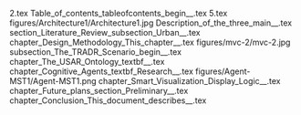 2.tex
Table_of_contents_tableofcontents_begin__.tex
5.tex
figures/Architecture1/Architecture1.jpg
Description_of_the_three_main__.tex
section_Literature_Review_subsection_Urban__.tex
chapter_Design_Methodology_This_chapter__.tex
figures/mvc-2/mvc-2.jpg
subsection_The_TRADR_Scenario_begin__.tex
chapter_The_USAR_Ontology_textbf__.tex
chapter_Cognitive_Agents_textbf_Research__.tex
figures/Agent-MST1/Agent-MST1.png
chapter_Smart_Visualization_Display_Logic__.tex
chapter_Future_plans_section_Preliminary__.tex
chapter_Conclusion_This_document_describes__.tex